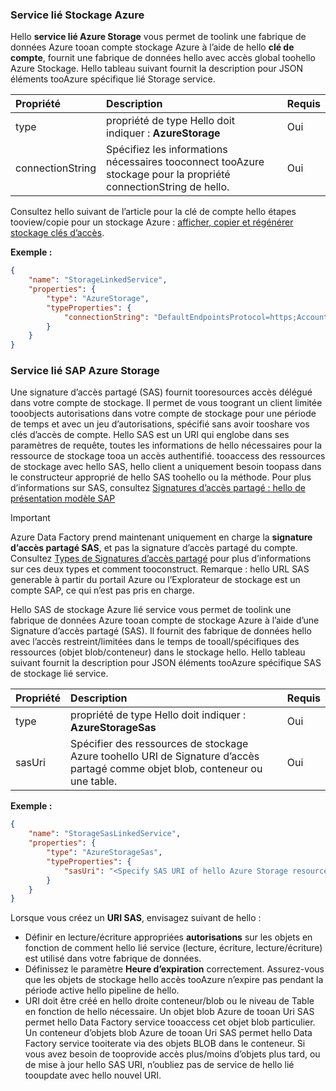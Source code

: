 ### <a name="azure-storage-linked-service"></a>Service lié Stockage Azure
Hello **service lié Azure Storage** vous permet de toolink une fabrique de données Azure tooan compte stockage Azure à l’aide de hello **clé de compte**, fournit une fabrique de données hello avec accès global toohello Azure Stockage. Hello tableau suivant fournit la description pour JSON éléments tooAzure spécifique lié Storage service.

| Propriété | Description | Requis |
|:--- |:--- |:--- |
| type |propriété de type Hello doit indiquer : **AzureStorage** |Oui |
| connectionString |Spécifiez les informations nécessaires tooconnect tooAzure stockage pour la propriété connectionString de hello. |Oui |

Consultez hello suivant de l’article pour la clé de compte hello étapes tooview/copie pour un stockage Azure : [afficher, copier et régénérer stockage clés d’accès](../articles/storage/common/storage-create-storage-account.md#manage-your-storage-account).

**Exemple :**  

```json
{  
    "name": "StorageLinkedService",  
    "properties": {  
        "type": "AzureStorage",  
        "typeProperties": {  
            "connectionString": "DefaultEndpointsProtocol=https;AccountName=<accountname>;AccountKey=<accountkey>"  
        }  
    }  
}  
```

### <a name="azure-storage-sas-linked-service"></a>Service lié SAP Azure Storage
Une signature d’accès partagé (SAS) fournit tooresources accès délégué dans votre compte de stockage. Il permet de vous toogrant un client limitée tooobjects autorisations dans votre compte de stockage pour une période de temps et avec un jeu d’autorisations, spécifié sans avoir tooshare vos clés d’accès de compte. Hello SAS est un URI qui englobe dans ses paramètres de requête, toutes les informations de hello nécessaires pour la ressource de stockage tooa un accès authentifié. tooaccess des ressources de stockage avec hello SAS, hello client a uniquement besoin toopass dans le constructeur approprié de hello SAS toohello ou la méthode. Pour plus d’informations sur SAS, consultez [Signatures d’accès partagé : hello de présentation modèle SAP](../articles/storage/common/storage-dotnet-shared-access-signature-part-1.md)

> [!IMPORTANT]
> Azure Data Factory prend maintenant uniquement en charge la **signature d’accès partagé SAS**, et pas la signature d’accès partagé du compte. Consultez [Types de Signatures d’accès partagé](../articles/storage/common/storage-dotnet-shared-access-signature-part-1.md#types-of-shared-access-signatures) pour plus d’informations sur ces deux types et comment tooconstruct. Remarque : hello URL SAS generable à partir du portail Azure ou l’Explorateur de stockage est un compte SAP, ce qui n’est pas pris en charge.
> 

Hello SAS de stockage Azure lié service vous permet de toolink une fabrique de données Azure tooan compte de stockage Azure à l’aide d’une Signature d’accès partagé (SAS). Il fournit des fabrique de données hello avec l’accès restreint/limitées dans le temps de tooall/spécifiques des ressources (objet blob/conteneur) dans le stockage hello. Hello tableau suivant fournit la description pour JSON éléments tooAzure spécifique SAS de stockage lié service. 

| Propriété | Description | Requis |
|:--- |:--- |:--- |
| type |propriété de type Hello doit indiquer : **AzureStorageSas** |Oui |
| sasUri |Spécifier des ressources de stockage Azure toohello URI de Signature d’accès partagé comme objet blob, conteneur ou une table.  |Oui |

**Exemple :**

```json
{  
    "name": "StorageSasLinkedService",  
    "properties": {  
        "type": "AzureStorageSas",  
        "typeProperties": {  
            "sasUri": "<Specify SAS URI of hello Azure Storage resource>"   
        }  
    }  
}  
```

Lorsque vous créez un **URI SAS**, envisagez suivant de hello :  

* Définir en lecture/écriture appropriées **autorisations** sur les objets en fonction de comment hello lié service (lecture, écriture, lecture/écriture) est utilisé dans votre fabrique de données.
* Définissez le paramètre **Heure d’expiration** correctement. Assurez-vous que les objets de stockage hello accès tooAzure n’expire pas pendant la période active hello pipeline de hello.
* URI doit être créé en hello droite conteneur/blob ou le niveau de Table en fonction de hello nécessaire. Un objet blob Azure de tooan Uri SAS permet hello Data Factory service tooaccess cet objet blob particulier. Un conteneur d’objets blob Azure de tooan Uri SAS permet hello Data Factory service tooiterate via des objets BLOB dans le conteneur. Si vous avez besoin de tooprovide accès plus/moins d’objets plus tard, ou de mise à jour hello SAS URI, n’oubliez pas de service de hello lié tooupdate avec hello nouvel URI.   

